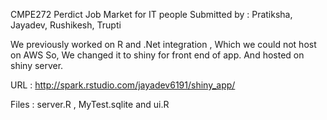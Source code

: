 CMPE272 Perdict Job Market for IT people
Submitted by : Pratiksha, Jayadev, Rushikesh, Trupti

We previously worked on R and .Net integration , Which we could not host on AWS
So, We changed it to shiny for front end of app. And hosted on shiny server.

URL : http://spark.rstudio.com/jayadev6191/shiny_app/

Files : server.R , MyTest.sqlite and ui.R
